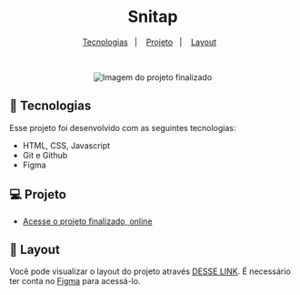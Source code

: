 <h1 align="center">Snitap</h1>



<p align="center">
  <a href="#-tecnologias">Tecnologias</a>&nbsp;&nbsp;&nbsp;|&nbsp;&nbsp;&nbsp;
  <a href="#-projeto">Projeto</a>&nbsp;&nbsp;&nbsp;|&nbsp;&nbsp;&nbsp;
  <a href="#-layout">Layout</a>&nbsp;&nbsp;&nbsp;
</p>

<br>

<p align="center"> 
  <img src="https://uploaddeimagens.com.br/images/004/853/157/original/converrt.JPG?1728395842" alt="Imagem do projeto finalizado">
</p>

## 🚀 Tecnologias

Esse projeto foi desenvolvido com as seguintes tecnologias:

- HTML, CSS, Javascript
- Git e Github
- Figma

## 💻 Projeto


- [Acesse o projeto finalizado, online](https://alexprado2.github.io/Convert/)



## 🔖 Layout

Você pode visualizar o layout do projeto através [DESSE LINK](https://www.figma.com/community/file/1360315742205904074). É necessário ter conta no [Figma](https://figma.com) para acessá-lo.